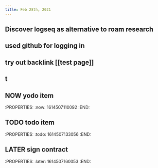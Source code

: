 ```yaml
---
title: Feb 28th, 2021
---
```


## Discover logseq as alternative to roam research
## used github for logging in
## try out backlink [[test page]]
## t
## NOW yodo item
:PROPERTIES:
:now: 1614507110092
:END:
## TODO todo item
:PROPERTIES:
:todo: 1614507133056
:END:
## LATER sign contract
:PROPERTIES:
:later: 1614507160053
:END:
##
